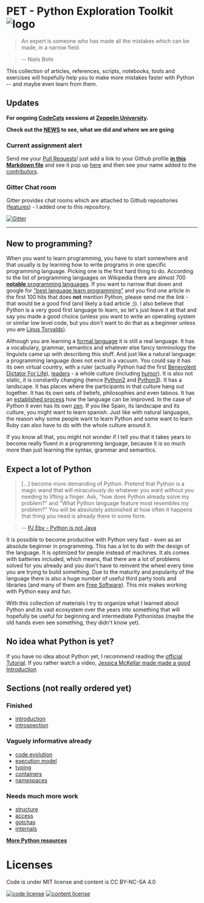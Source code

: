 # PET - Python Exploration Toolkit ![logo](logo.png) 

> An expert is someone who has made all the mistakes which can be made, in a narrow field. 

> -- Niels Bohr

This collection of articles, references, scripts, notebooks, tools and exercises will hopefully help you to make more mistakes faster with Python -- and maybe even learn from them.

## Updates

**For ongoing [CodeCats](http://codecats.io/) sessions at [Zeppelin University](https://www.zu.de/).**

**Check out the [NEWS](_news/news.md) to see, what we did and where we are going**

### Current assignment alert

Send me your [Pull Requests](https://help.github.com/articles/using-pull-requests/)! just add a link to your Github profile **[in this Markdown file](codecats-on-github.md)** and see it pop up [here](https://github.com/obestwalter/python-course/pulls) and then see your name added to the [contributors](https://github.com/obestwalter/python-course/graphs/contributors).

### Gitter Chat room

Gitter provides chat rooms which are attached to Github repositories ([features](https://en.wikipedia.org/wiki/Gitter#Features)) - I added one to this repository.

[![Gitter](https://badges.gitter.im/obestwalter/python-course.svg)](https://gitter.im/obestwalter/python-course)

---

## New to programming?

When you want to learn programming, you have to start somewhere and that usually is by learning how to write programs in one specific programming language. Picking one is the first hard thing to do. According to the list of programming languages on Wikipedia there are almost 700 [**notable** programming languages](https://en.wikipedia.org/wiki/List_of_programming_languages). If you want to narrow that down and google for ["best language learn programming"](http://bfy.tw/4yBG) and you find one article in the first 100 hits that does **not** mention Python, please send me the link - that would be a good find (and likely a bad article ;)). I also believe that Python is a very good first language to learn, so let's just leave it at that and say you made a good choice (unless you want to write an operating system or similar low level code, but you don't want to do that as a beginner unless you are [Linus Torvalds](https://de.wikipedia.org/wiki/Linus_Torvalds)).

Although you are learning a [formal language](https://en.wikipedia.org/wiki/Formal_language) it is still a real language. It has a vocabulary, grammar, semantics and whatever else fancy terminology the linguists came up with describing this stuff.  And just like a natural language: a programming language does not exist in a vacuum. You could say it has its own virtual country, with a ruler (actually Python had the first [Benevolent Dictator For Life](https://de.wikipedia.org/wiki/Benevolent_Dictator_for_Life)), [leaders](https://docs.python.org/devguide/coredev.html) - a whole culture (including [humor](https://www.python.org/doc/humor/)). It is also not static, it is constantly changing (hence [Python2](https://docs.python.org/2/tutorial/) and [Python3](https://docs.python.org/3/tutorial/)). It has a landscape. It has places where the participants in that culture hang out together. It has its own sets of beliefs, philosophies and even taboos. It has an [established process](https://www.python.org/dev/peps/pep-0001/#what-is-a-pep) how the language can be improved. In the case of Python it even has its own [zen](https://www.python.org/dev/peps/pep-0020/). If you like Spain, its landscape and its culture, you might want to learn spanish. Just like with natural languages, the reason why some people want to learn Python and some want to learn Ruby can also have to do with the whole culture around it.

If you know all that, you might not wonder if I tell you that it takes years to become really fluent in a programming language, because it is so much more than just learning the syntax, grammar and semantics.

## Expect a lot of Python

> \[...\] become more demanding of Python. Pretend that Python is a magic wand that will miraculously do whatever you want without you needing to lifting a finger. Ask, "how does Python already solve my problem?" and "What Python language feature most resembles my problem?" You will be absolutely astonished at how often it happens that thing you need is already there in some form.

> -- [PJ Eby - Python is not Java](http://dirtsimple.org/2004/12/python-is-not-java.html)

It is possible to become productive with Python very fast - even as an absolute beginner in programming. This has a lot to do with the design of the language. It is optimized for people instead of machines. It als comes with batteries included, which means, that there are a lot of problems solved for you already and you don't have to reinvent the wheel every time you are trying to build something. Due to the maturity and popularity of the language there is also a huge number of useful third party tools and libraries (and many of them are [Free Software](https://www.fsf.org/about/what-is-free-software)). This mix makes working with Python easy and fun. 

With this collection of materials I try to organize what I learned about Python and its vast ecosystem over the years into something that will hopefully be useful for beginning and intermediate Pythonistas (maybe the old hands even see something, they didn't know yet).

## No idea what Python is yet?

If you have no idea about Python yet, I recommend reading the [official Tutorial](https://docs.python.org/2/tutorial/). If you rather watch a video, [Jessica McKellar made made a good Introduction](https://www.youtube.com/watch?v=rkx5_MRAV3A)

## Sections (not really ordered yet)

### Finished

* [introduction](contents/introduction)
* [introspection](contents/introspection)

### Vaguely informative already

* [code evolution](contents/code-evolution)
* [execution model](contents/execution-model)
* [typing](contents/typing)
* [containers](contents/containers)
* [namespaces](contents/namespaces)

### Needs much more work

* [structure](contents/structure)
* [access](contents/access)
* [gotchas](contents/gotchas)
* [internals](contents/internals)

**[More Python resources](contents/information)**

# Licenses

Code is under MIT license and content is CC BY-NC-SA 4.0

[![code license](https://upload.wikimedia.org/wikipedia/commons/thumb/0/0b/License_icon-mit-2.svg/32px-License_icon-mit-2.svg.png)](http://opensource.org/licenses/mit-license.php) [![content license](https://i.creativecommons.org/l/by-nc-sa/4.0/88x31.png)](http://creativecommons.org/licenses/by-nc-sa/4.0/)
